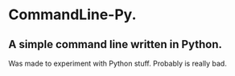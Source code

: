 # CommandLine-Py.
## A simple command line written in Python.

Was made to experiment with Python stuff. Probably is really bad.

